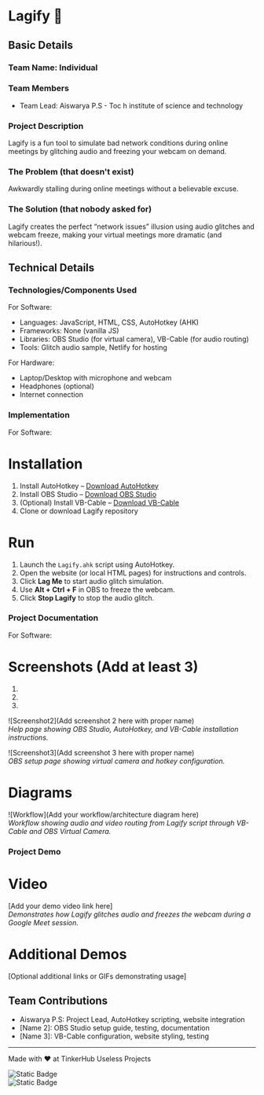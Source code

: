 # Lagify 🎯

## Basic Details
### Team Name: Individual

### Team Members
- Team Lead: Aiswarya P.S - Toc h institute of science and technology  

### Project Description
Lagify is a fun tool to simulate bad network conditions during online meetings by glitching audio and freezing your webcam on demand.  

### The Problem (that doesn't exist)
Awkwardly stalling during online meetings without a believable excuse.  

### The Solution (that nobody asked for)
Lagify creates the perfect “network issues” illusion using audio glitches and webcam freeze, making your virtual meetings more dramatic (and hilarious!).  

## Technical Details
### Technologies/Components Used
For Software:
- Languages: JavaScript, HTML, CSS, AutoHotkey (AHK)  
- Frameworks: None (vanilla JS)  
- Libraries: OBS Studio (for virtual camera), VB-Cable (for audio routing)  
- Tools: Glitch audio sample, Netlify for hosting  

For Hardware:
- Laptop/Desktop with microphone and webcam  
- Headphones (optional)  
- Internet connection  

### Implementation
For Software:

# Installation
1. Install AutoHotkey – [Download AutoHotkey](https://www.autohotkey.com/)  
2. Install OBS Studio – [Download OBS Studio](https://obsproject.com/)  
3. (Optional) Install VB-Cable – [Download VB-Cable](https://vb-audio.com/Cable/)  
4. Clone or download Lagify repository  

# Run
1. Launch the `Lagify.ahk` script using AutoHotkey.  
2. Open the website (or local HTML pages) for instructions and controls.  
3. Click **Lag Me** to start audio glitch simulation.  
4. Use **Alt + Ctrl + F** in OBS to freeze the webcam.  
5. Click **Stop Lagify** to stop the audio glitch.  

### Project Documentation
For Software:

# Screenshots (Add at least 3)
1.
2.
3.
![Screenshot2](Add screenshot 2 here with proper name)  
*Help page showing OBS Studio, AutoHotkey, and VB-Cable installation instructions.*

![Screenshot3](Add screenshot 3 here with proper name)  
*OBS setup page showing virtual camera and hotkey configuration.*

# Diagrams
![Workflow](Add your workflow/architecture diagram here)  
*Workflow showing audio and video routing from Lagify script through VB-Cable and OBS Virtual Camera.*

### Project Demo
# Video
[Add your demo video link here]  
*Demonstrates how Lagify glitches audio and freezes the webcam during a Google Meet session.*

# Additional Demos
[Optional additional links or GIFs demonstrating usage]

## Team Contributions
- Aiswarya P.S: Project Lead, AutoHotkey scripting, website integration  
- [Name 2]: OBS Studio setup guide, testing, documentation  
- [Name 3]: VB-Cable configuration, website styling, testing  

---
Made with ❤️ at TinkerHub Useless Projects  

![Static Badge](https://img.shields.io/badge/TinkerHub-24?color=%23000000&link=https%3A%2F%2Fwww.tinkerhub.org%2F)  
![Static Badge](https://img.shields.io/badge/UselessProjects--25-25?link=https%3A%2F%2Fwww.tinkerhub.org%2Fevents%2FQ2Q1TQKX6Q%2FUseless%2520Projects)
